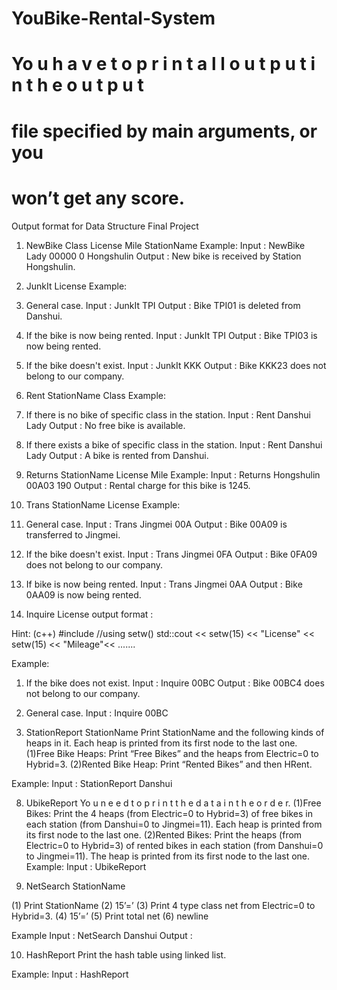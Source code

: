 # YouBike-Rental-System

# Yo u h a v e t o p r i n t a l l o u t p u t i n t h e o u t p u t

# file specified by main arguments, or you

# won’t get any score.

Output format for Data Structure Final Project

1. NewBike Class License Mile StationName
Example:
Input : NewBike Lady 00000 0 Hongshulin
Output : New bike is received by Station Hongshulin.
2. JunkIt License
Example:
1. General case.
Input : JunkIt TPI
Output : Bike TPI01 is deleted from Danshui.
2. If the bike is now being rented.
Input : JunkIt TPI
Output : Bike TPI03 is now being rented.
3. If the bike doesn't exist.
Input : JunkIt KKK
Output : Bike KKK23 does not belong to our company.
3. Rent StationName Class
Example:
1. If there is no bike of specific class in the station.
Input : Rent Danshui Lady
Output : No free bike is available.
2. If there exists a bike of specific class in the station.
Input : Rent Danshui Lady
Output : A bike is rented from Danshui.
4. Returns StationName License Mile
Example:
Input : Returns Hongshulin 00A03 190
Output : Rental charge for this bike is 1245.
5. Trans StationName License
Example:
1. General case.
Input : Trans Jingmei 00A
Output : Bike 00A09 is transferred to Jingmei.
2. If the bike doesn't exist.
Input : Trans Jingmei 0FA
Output : Bike 0FA09 does not belong to our company.


3. If bike is now being rented.
Input : Trans Jingmei 0AA
Output : Bike 0AA09 is now being rented.
6. Inquire License
output format :

Hint: (c++)
#include<iomanip> //using setw()
std::cout << setw(15) << "License" << setw(15) << "Mileage"<< .......

Example:

1. If the bike does not exist.
Input : Inquire 00BC
Output : Bike 00BC4 does not belong to our company.
2. General case.
Input : Inquire 00BC


7. StationReport StationName
Print StationName and the following kinds of heaps in it. Each heap is printed from its
first node to the last one.
(1)Free Bike Heaps:
Print “Free Bikes” and the heaps from Electric=0 to Hybrid=3.
(2)Rented Bike Heap:
Print “Rented Bikes” and then HRent.

Example:
Input : StationReport Danshui


8. UbikeReport
Yo u n e e d t o p r i n t t h e d a t a i n t h e o r d e r.
(1)Free Bikes:
Print the 4 heaps (from Electric=0 to Hybrid=3) of free bikes in each station (from
Danshui=0 to Jingmei=11). Each heap is printed from its first node to the last one.
(2)Rented Bikes:
    Print the heaps (from Electric=0 to Hybrid=3) of rented bikes in each station (from
    Danshui=0 to Jingmei=11). The heap is printed from its first node to the last one.
Example:
Input : UbikeReport


9. NetSearch StationName

(1) Print StationName
(2) 15’=’
(3) Print 4 type class net from Electric=0 to Hybrid=3.
(4) 15’=’
(5) Print total net
(6) newline

Example
Input : NetSearch Danshui
Output :

10. HashReport
Print the hash table using linked list.

Example:
Input : HashReport


